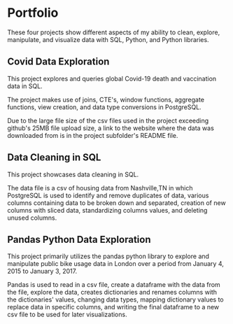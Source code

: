# Portfolio

These four projects show different aspects of my 
ability to clean, explore, manipulate, and visualize
data with SQL, Python, and Python libraries.

## Covid Data Exploration

This project explores and queries global Covid-19
death and vaccination data in SQL.

The project makes use of joins, CTE's, 
window functions, aggregate functions, 
view creation, and data type conversions in PostgreSQL.

Due to the large file size of the csv files
used in the project exceeding github's 
25MB file upload size, a link to the website 
where the data was downloaded from is in the
project subfolder's README file.

## Data Cleaning in SQL

This project showcases data cleaning in SQL.

The data file is a csv of housing data from Nashville,TN 
in which PostgreSQL is used to identify and remove 
duplicates of data, various columns containing data to 
be broken down and separated, creation of new columns with 
sliced data, standardizing columns values, and
deleting unused columns.

## Pandas Python Data Exploration

This project primarily utilizes the pandas python library to explore and 
manipulate public bike usage data in London over a period from January 4, 2015
to January 3, 2017.

Pandas is used to read in a csv file, create a dataframe with the data from the file,
explore the data, creates dictionaries and renames columns with the dictionaries' values,
changing data types, mapping dictionary values to replace data in specific columns,
and writing the final dataframe to a new csv file to be used for later visualizations.
